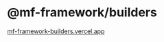 # @mf-framework/builders

[mf-framework-builders.vercel.app](https://mf-framework-builders.vercel.app/api)
